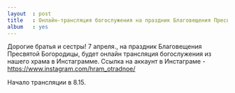 ```yaml
---
layout  : post
title   : Онлайн-трансляция богослужения на праздник Благовещения Пресвятой Богородицы
album   : yes
---
```

Дорогие братья и сестры! 7 апреля., на праздник Благовещения Пресвятой Богородицы, будет онлайн трансляция богослужения из нашего храма в Инстаграмме. Ссылка на аккаунт в Инстаграме - https://www.instagram.com/hram_otradnoe/

Начало трансляции в 8.15.
